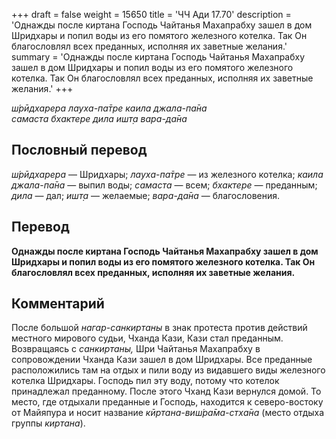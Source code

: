 +++
draft = false
weight = 15650
title = 'ЧЧ Ади 17.70'
description = 'Однажды после киртана Господь Чайтанья Махапрабху зашел в дом Шридхары и попил воды из его помятого железного котелка. Так Он благословлял всех преданных, исполняя их заветные желания.'
summary = 'Однажды после киртана Господь Чайтанья Махапрабху зашел в дом Шридхары и попил воды из его помятого железного котелка. Так Он благословлял всех преданных, исполняя их заветные желания.'
+++

_ш́рӣдхарера лауха-па̄тре каила джала-па̄на  
самаста бхактере дила ишт̣а вара-да̄на_

## Пословный перевод

_ш́рӣдхарера_ — Шридхары; _лауха_\-_па̄тре_ — из железного котелка; _каила_ _джала_\-_па̄на_ — выпил воды; _самаста_ — всем; _бхактере_ — преданным; _дила_ — дал; _ишт̣а_ — желаемые; _вара_\-_да̄на_ — благословения.

## Перевод

**Однажды после киртана Господь Чайтанья Махапрабху зашел в дом Шридхары и попил воды из его помятого железного котелка. Так Он благословлял всех преданных, исполняя их заветные желания.**

## Комментарий

После большой _нагар-санкиртаны_ в знак протеста против действий местного мирового судьи, Чханда Кази, Кази стал преданным. Возвращаясь с _санкиртаны,_ Шри Чайтанья Махапрабху в сопровождении Чханда Кази зашел в дом Шридхары. Все преданные расположились там на отдых и пили воду из видавшего виды железного котелка Шридхары. Господь пил эту воду, потому что котелок принадлежал преданному. После этого Чханд Кази вернулся домой. То место, где отдыхали преданные и Господь, находится к северо-востоку от Майяпура и носит название _кӣртана-виш́ра̄ма-стха̄на_ (место отдыха группы _киртана_).

